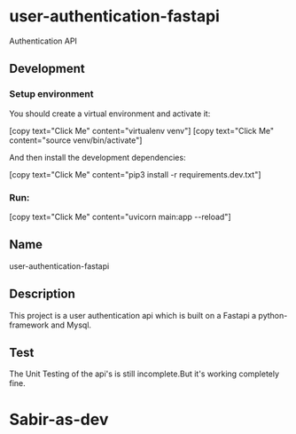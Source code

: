# user-authentication-fastapi

Authentication API

## Development

### Setup environment
You should create a virtual environment and activate it:

[copy text="Click Me" content="virtualenv venv"]
[copy text="Click Me" content="source venv/bin/activate"]

And then install the development dependencies:

[copy text="Click Me" content="pip3 install -r requirements.dev.txt"]

### Run:

[copy text="Click Me" content="uvicorn main:app --reload"]


## Name
user-authentication-fastapi

## Description
This project is a user authentication api which is built on a Fastapi a python-framework and Mysql.

## Test
The Unit Testing of the api's is still incomplete.But it's working completely fine. 

# Sabir-as-dev
